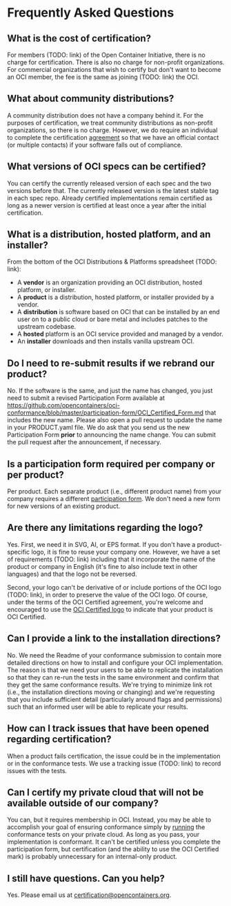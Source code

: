 # Frequently Asked Questions

## What is the cost of certification?

For members (TODO: link) of the Open Container Initiative, there is no charge for
certification. There is also no charge for non-profit organizations. For commercial organizations that wish to
certify but don't want to become an OCI member, the fee is the same as joining (TODO: link) the OCI.

## What about community distributions?

A community distribution does not have a company behind it.
For the purposes of certification, we treat community distributions as non-profit organizations, so
there is no charge. However, we do require an individual to complete the certification
[agreement](./participation-form/OCI_Certified_Form.md) so
that we have an official contact (or multiple contacts) if your software falls out of compliance.

## What versions of OCI specs can be certified?

You can certify the currently released version of each spec and the two versions before that. 
The currently released version is the latest stable tag in each spec repo. 
Already certified implementations remain certified as long as a newer version is certified at least once a year after the initial certification.

## What is a distribution, hosted platform, and an installer?

From the bottom of the OCI Distributions & Platforms spreadsheet (TODO: link):

* A **vendor** is an organization providing an OCI distribution, hosted platform, or installer.
* A **product** is a distribution, hosted platform, or installer provided by a vendor.	
* A **distribution** is software based on OCI that can be installed by an end user on to a public cloud or bare metal and includes patches to the upstream codebase.	
* A **hosted** platform is an OCI service provided and managed by a vendor.	
* An **installer** downloads and then installs vanilla upstream OCI.	

## Do I need to re-submit results if we rebrand our product?

No. If the software is the same, and just the name has changed, you just need to submit a revised Participation Form available at https://github.com/opencontainers/oci-conformance/blob/master/participation-form/OCI_Certified_Form.md that includes the new name. Please also open a pull request to update the name in your PRODUCT.yaml file. We do ask that you send us the new Participation Form **prior** to announcing the name change. You can submit the pull request after the announcement, if necessary.

## Is a participation form required per company or per product?

Per product. Each separate product (i.e., different product name) from your company requires a different [participation form](https://github.com/opencontainers/oci-conformance/blob/master/participation-form/OCI_Certified_Form.md). We don't need a new form for new versions of an existing product.

## Are there any limitations regarding the logo?

Yes. First, we need it in SVG, AI, or EPS format. If you don't have a product-specific logo, it is fine to reuse your company one. However, we have a set of requirements (TODO: link) including that it incorporate the name of the product or company in English (it's fine to also include text in other languages) and that the logo not be reversed.

Second, your logo can't be derivative of or include portions of the OCI logo (TODO: link), in order to preserve the value of the OCI logo. Of course, under the terms of the OCI Certified agreement, you're welcome and encouraged to use the [OCI Certified logo](https://github.com/opencontainers/artwork/tree/master/certified) to indicate that your product is OCI Certified.

## Can I provide a link to the installation directions?

No. We need the Readme of your conformance submission to contain more detailed directions on how to install and configure your OCI implementation. The reason is that we need your users to be able to replicate the installation so that they can re-run the tests in the same environment and confirm that they get the same conformance results. We're trying to minimize link rot (i.e., the installation directions moving or changing) and we're requesting that you include sufficient detail (particularly around flags and permissions) such that an informed user will be able to replicate your results.

## How can I track issues that have been opened regarding certification?

When a product fails certification, the issue could be in the implementation or in the conformance
tests. We use a tracking issue (TODO: link) to record issues with the
tests.

## Can I certify my private cloud that will not be available outside of our company?

You can, but it requires membership in OCI. Instead, you may be able to accomplish your goal of ensuring conformance
simply by [running](instructions.md) the conformance tests on your private cloud. As long as you pass, your
implementation is conformant. It can't be certified unless you complete the participation form, but certification
(and the ability to use the OCI Certified mark) is probably unnecessary for an internal-only product.

## I still have questions. Can you help?

Yes. Please email us at certification@opencontainers.org.
